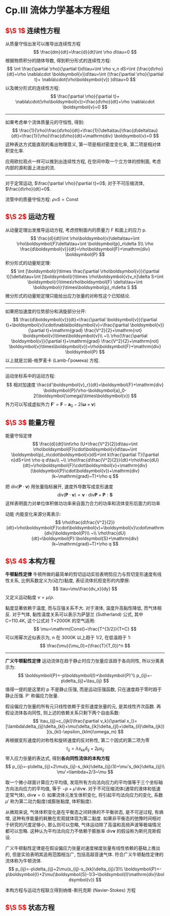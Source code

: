 # Cp.III 流体力学基本方程组

## <font color='red'>$\S 1$  </font>连续性方程

从质量守恒出发可以推导出连续性方程
$$
\frac{dm}{dt}=\frac{d}{dt}\int \rho d\tau=0
$$
根据物质积分的随体导数, 得到积分形式的连续性方程:
$$
\int \frac{\partial \rho}{\partial t}d\tau+\int \rho v_n dS=\int (\frac{d\rho}{dt}+\rho \nabla\cdot \boldsymbol{v})d\tau=\int (\frac{\partial \rho}{\partial t}+ \nabla\cdot(\rho\boldsymbol{v}) )d\tau=0
$$
以及微分形式的连续性方程:
$$
\frac{\partial \rho}{\partial t}+ \nabla\cdot(\rho\boldsymbol{v})=\frac{d\rho}{dt}+\rho \nabla\cdot \boldsymbol{v}=0
$$

---
如果考虑单个流体质量元的守恒性, 得到:
$$
\frac{1}{\rho}\frac{d\rho}{dt}+\frac{1}{\delta\tau}\frac{d\delta\tau}{dt}=\frac{1}{\rho}\frac{d\rho}{dt}+\mathrm{div} \boldsymbol{v}=0
$$
这种表达方式能直观的看出物理意义, 第一项是相对密度变化率, 第二项是相对体积变化率.

应用欧拉观点一样可以推到出连续性方程, 在空间中取一个立方体的控制面, 考虑内部的源和面上进出的流.

---
对于定常运动, $\frac{\partial \rho}{\partial t}=0$; 对于不可压缩流体, $\frac{d\rho}{dt}=0$.

流管中的质量守恒方程: $\rho v S=\mathrm{Const}$

## <font color='red'>$\S 2$  </font>运动方程

从动量定理出发推导运动方程, 考虑控制面内的质量力 F 和面上的应力 p.
$$
\frac{d}{dt}\int \rho\boldsymbol{v}\delta\tau=\int \rho\boldsymbol{F}\delta\tau+\int \boldsymbol{p}_n\delta S\\
\rho \frac{d\boldsymbol{v}}{dt}=\rho\boldsymbol{F}+\mathrm{div} \boldsymbol{P}
$$
积分形式的动量矩定理:
$$
\int [\boldsymbol{r}\times \frac{\partial \rho\boldsymbol{v}}{\partial t}]\delta\tau+\int [\boldsymbol{r}\times \rho\boldsymbol{v}v_n]\delta S=\int \boldsymbol{r}\times\rho\boldsymbol{F} \delta\tau+\int \boldsymbol{r}\times\boldsymbol{p}_n\delta S
$$
微分形式的动量矩定理只能给出应力张量的对称性这个已知结论.

---
如果把加速度的位势部分和涡旋部分分开:
$$
\frac{d\boldsymbol{v}}{dt}=\frac{\partial \boldsymbol{v}}{\partial t}+\boldsymbol{v}\cdot\nabla\boldsymbol{v}=\frac{\partial \boldsymbol{v}}{\partial t}+\mathrm{grad} \frac{V^2}{2}+\mathrm{rot} \boldsymbol{v}\times\boldsymbol{v}\\
~\\
\rho(\frac{\partial \boldsymbol{v}}{\partial t}+\mathrm{grad} \frac{V^2}{2}+\mathrm{rot} \boldsymbol{v}\times\boldsymbol{v})=\rho\boldsymbol{F}+\mathrm{div} \boldsymbol{P}
$$
以上就是兰姆-格罗麦卡 (Lamb-Громека) 方程.

---
运动坐标系中的运动方程:
$$
相对加速度 \frac{d'\boldsymbol{v}_r}{dt}=\boldsymbol{F}+\mathrm{div} \boldsymbol{P}/\rho-\boldsymbol{a}_0-2(\boldsymbol{\omega}\times\boldsymbol{v})
$$
外力可以写成虚拟外力 $\boldsymbol{F}'=\boldsymbol{F}-\boldsymbol{a}_0-2(\boldsymbol{\omega}\times\boldsymbol{v})$

## <font color='red'>$\S 3$  </font>能量方程

能量守恒定律
$$
\frac{d}{dt}\int\rho (U+\frac{V^2}{2})d\tau=\int \rho\boldsymbol{F}\cdot\boldsymbol{v}d\tau+\int \boldsymbol{p}_n\cdot\boldsymbol{v}dS+\int k\frac{\partial T}{\partial n}dS+\int \rho q d\tau\\
~\\
\rho\frac{d\frac{V^2}{2}}{dt}+\rho\frac{dU}{dt}=\rho\boldsymbol{F}\cdot\boldsymbol{v}+\mathrm{div}(\boldsymbol{P}\cdot\boldsymbol{v})+\mathrm{div}(k~\mathrm{grad}~T)+\rho q 
$$

把 $\mathrm{div}(\boldsymbol{P}\cdot\boldsymbol{v})$ 用张量指标展开, 速度外导数写成变形速度
$$
\mathrm{div}(\boldsymbol{P}\cdot\boldsymbol{v})=\boldsymbol{v}\cdot\mathrm{div}\boldsymbol{P}+\boldsymbol{P}:\boldsymbol{S}
$$
这样表明面力对单位体积做功功率来自面力合力的功率和流体变形后面力的功率

动能 内能变化来源分离表示:
$$
\rho\frac{d\frac{V^2}{2}}{dt}=\rho\boldsymbol{F}\cdot\boldsymbol{v}+\boldsymbol{v}\cdot\mathrm{div}\boldsymbol{P}\\
~\\
\rho\frac{dU}{dt}=\boldsymbol{P}:\boldsymbol{S}+\mathrm{div}(k~\mathrm{grad}~T)+\rho q 
$$

## <font color='red'>$\S 4$  </font>本构方程

**牛顿黏性定律**
牛顿所做的最简单的剪切运动实验表明剪应力与剪切变形速度有线性关系, 比例系数定义为(动力)黏度, 表征流体抗拒变形的内摩擦:
$$
\tau=\mu\frac{dv_x}{dy}
$$
又定义运动黏度 $\nu=\mu/\rho$.

黏度显著依赖于温度, 而与压强关系不大. 对于液体, 温度升高黏性降低, 而气体相反.
对于气体, 黏性温度关系可以表示为萨瑟兰 (Sutherland) 公式, 其中 C=110.4K, 这个公式对 T<2000K 的空气适用:
$$
\mu=\mathrm{Const}~\frac{T^{3/2}}{T+C}
$$
可以用幂次近似表示为, n 在 3000K 以上趋于 1/2, 在低温趋于 1:
$$
\frac{\mu}{\mu_0}=(\frac{T}{T_0})^n
$$

---
**广义牛顿黏性定律**
运动流体在趋于静止时应力张量应该趋于各向同性, 所以分离表示为:
$$
\boldsymbol{P}=-p\boldsymbol{I}+\boldsymbol{P}'\\
p_{ij}=-p\delta_{ij}+\tau_{ij}
$$
值得一提的是这里的 p 不是静止压强, 而是运动压强函数, 只在速度趋于零时趋于静止压强. P' 称偏应力张量.

假设偏应力张量的所有元只线性依赖于变形速度张量的元, 是其线性齐次函数.
再假设流体各向同性, 则上述的依赖关系只剩下两个自由系数:
$$
\tau_{ij}=c_{ijkl}\frac{\partial v_k}{\partial x_l}=[\lambda\delta_{ij}\delta_{kl}+\mu(\delta_{ik}\delta_{jl}+\delta_{il}\delta_{jk})](s_{kl}-\epsilon_{klm}\omega_m)
$$
再根据变形速度的对称性和旋转速度的反对称性, 第二个因式的第二项为零
$$
\tau_{ij}=\lambda s_{kk}\delta_{ij}+2\mu s_{ij}
$$
带入应力张量的表达式, 得到**各向同性流体的本构方程**
$$
p_{ij}=-p\delta_{ij}+2\mu(s_{ij}-s_{kk}\delta_{ij}/3)+\mu's_{kk}\delta_{ij}\\
\mu'=\lambda+2/3~\mu
$$

取一个微小球面计算应力平均值, 发现所有方向法向应力的平均值等于三个坐标轴方向法向应力的平均值, 等于 $-p+\mu'\mathrm{div}\boldsymbol{v}$.
对于不可压缩流体(通常的液体和低速定常气体), $\mathrm{div}\boldsymbol{v}=0$. 如果流体元发生体积变化, 将引起平均法向应力的变化, 系数 $\mu'$ 称为第二动力黏度(或膨胀黏度, 体积黏度).

从微观来说, 气体体积变化是在平衡态之间转换的不平衡状态, 是不可逆过程, 有熵增, 这种有序能量的耗散在宏观就体现为第二黏度. 如果非平衡态的弛豫时间相对于研究的尺度足够小, 那么则可以忽略, 气体运动除了高温和高频声波等极端情况都可以忽略. 这种认为平均法向应力不依赖于膨胀率 $\mathrm{div}\boldsymbol{v}$ 的假设称为斯托克斯假设.

广义牛顿黏性定律是在假设偏应力张量对速度梯度张量有线性依赖的基础上推出的, 但是实验表明其适用范围相当广, 包括高超音速气体. 符合广义牛顿黏性定律的流体称为牛顿流体.
$$
p_{ij}=-p\delta_{ij}+2\mu(s_{ij}-s_{kk}\delta_{ij}/3)\\
\boldsymbol{P}=-p\boldsymbol{I}+2\mu(\boldsymbol{S}-1/3~\boldsymbol{I}\mathrm{div}\boldsymbol{v})
$$

本构方程与运动方程联立得到纳维-斯托克斯 (Navier-Stokes) 方程

## <font color='red'>$\S 5$  </font>状态方程

